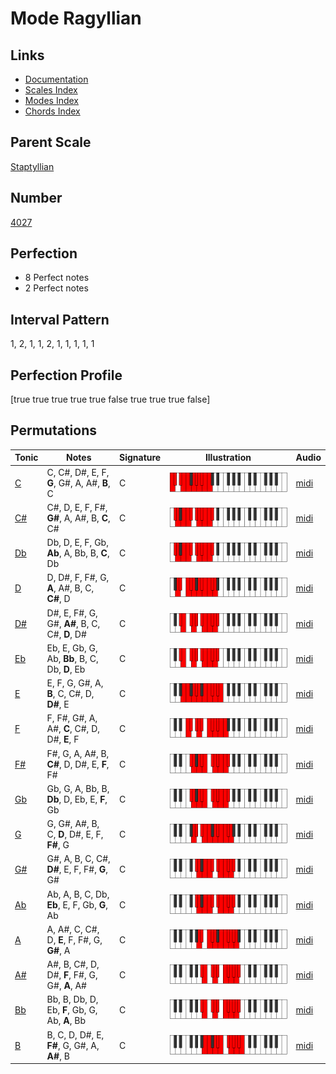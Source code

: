 # Mode Ragyllian

## Links

- [Documentation](index.md)
- [Scales Index](Scales.md)
- [Modes Index](Modes.md)
- [Chords Index](Chords.md)

## Parent Scale

[Staptyllian](ScaleStaptyllian.md)

## Number

[4027](https://ianring.com/musictheory/scales/4027)

## Perfection

- 8 Perfect notes
- 2 Perfect notes

## Interval Pattern

1, 2, 1, 1, 2, 1, 1, 1, 1, 1

## Perfection Profile

[true true true true true false true true true false]

## Permutations

| Tonic | Notes | Signature | Illustration | Audio |
|-------|-------|-----------|--------------|-------|
| [C](ModeCNaturalRagyllian.md) | C, C#, D#, E, F, **G**, G#, A, A#, **B**, C | C | ![CNaturalRagyllian](ModeCNaturalRagyllian.png) | [midi](https://github.com/edipermadi/music/blob/main/docs/ModeCNaturalRagyllian.mid?raw=true) |
| [C#](ModeCSharpRagyllian.md) | C#, D, E, F, F#, **G#**, A, A#, B, **C**, C# | C | ![CSharpRagyllian](ModeCSharpRagyllian.png) | [midi](https://github.com/edipermadi/music/blob/main/docs/ModeCSharpRagyllian.mid?raw=true) |
| [Db](ModeDFlatRagyllian.md) | Db, D, E, F, Gb, **Ab**, A, Bb, B, **C**, Db | C | ![DFlatRagyllian](ModeDFlatRagyllian.png) | [midi](https://github.com/edipermadi/music/blob/main/docs/ModeDFlatRagyllian.mid?raw=true) |
| [D](ModeDNaturalRagyllian.md) | D, D#, F, F#, G, **A**, A#, B, C, **C#**, D | C | ![DNaturalRagyllian](ModeDNaturalRagyllian.png) | [midi](https://github.com/edipermadi/music/blob/main/docs/ModeDNaturalRagyllian.mid?raw=true) |
| [D#](ModeDSharpRagyllian.md) | D#, E, F#, G, G#, **A#**, B, C, C#, **D**, D# | C | ![DSharpRagyllian](ModeDSharpRagyllian.png) | [midi](https://github.com/edipermadi/music/blob/main/docs/ModeDSharpRagyllian.mid?raw=true) |
| [Eb](ModeEFlatRagyllian.md) | Eb, E, Gb, G, Ab, **Bb**, B, C, Db, **D**, Eb | C | ![EFlatRagyllian](ModeEFlatRagyllian.png) | [midi](https://github.com/edipermadi/music/blob/main/docs/ModeEFlatRagyllian.mid?raw=true) |
| [E](ModeENaturalRagyllian.md) | E, F, G, G#, A, **B**, C, C#, D, **D#**, E | C | ![ENaturalRagyllian](ModeENaturalRagyllian.png) | [midi](https://github.com/edipermadi/music/blob/main/docs/ModeENaturalRagyllian.mid?raw=true) |
| [F](ModeFNaturalRagyllian.md) | F, F#, G#, A, A#, **C**, C#, D, D#, **E**, F | C | ![FNaturalRagyllian](ModeFNaturalRagyllian.png) | [midi](https://github.com/edipermadi/music/blob/main/docs/ModeFNaturalRagyllian.mid?raw=true) |
| [F#](ModeFSharpRagyllian.md) | F#, G, A, A#, B, **C#**, D, D#, E, **F**, F# | C | ![FSharpRagyllian](ModeFSharpRagyllian.png) | [midi](https://github.com/edipermadi/music/blob/main/docs/ModeFSharpRagyllian.mid?raw=true) |
| [Gb](ModeGFlatRagyllian.md) | Gb, G, A, Bb, B, **Db**, D, Eb, E, **F**, Gb | C | ![GFlatRagyllian](ModeGFlatRagyllian.png) | [midi](https://github.com/edipermadi/music/blob/main/docs/ModeGFlatRagyllian.mid?raw=true) |
| [G](ModeGNaturalRagyllian.md) | G, G#, A#, B, C, **D**, D#, E, F, **F#**, G | C | ![GNaturalRagyllian](ModeGNaturalRagyllian.png) | [midi](https://github.com/edipermadi/music/blob/main/docs/ModeGNaturalRagyllian.mid?raw=true) |
| [G#](ModeGSharpRagyllian.md) | G#, A, B, C, C#, **D#**, E, F, F#, **G**, G# | C | ![GSharpRagyllian](ModeGSharpRagyllian.png) | [midi](https://github.com/edipermadi/music/blob/main/docs/ModeGSharpRagyllian.mid?raw=true) |
| [Ab](ModeAFlatRagyllian.md) | Ab, A, B, C, Db, **Eb**, E, F, Gb, **G**, Ab | C | ![AFlatRagyllian](ModeAFlatRagyllian.png) | [midi](https://github.com/edipermadi/music/blob/main/docs/ModeAFlatRagyllian.mid?raw=true) |
| [A](ModeANaturalRagyllian.md) | A, A#, C, C#, D, **E**, F, F#, G, **G#**, A | C | ![ANaturalRagyllian](ModeANaturalRagyllian.png) | [midi](https://github.com/edipermadi/music/blob/main/docs/ModeANaturalRagyllian.mid?raw=true) |
| [A#](ModeASharpRagyllian.md) | A#, B, C#, D, D#, **F**, F#, G, G#, **A**, A# | C | ![ASharpRagyllian](ModeASharpRagyllian.png) | [midi](https://github.com/edipermadi/music/blob/main/docs/ModeASharpRagyllian.mid?raw=true) |
| [Bb](ModeBFlatRagyllian.md) | Bb, B, Db, D, Eb, **F**, Gb, G, Ab, **A**, Bb | C | ![BFlatRagyllian](ModeBFlatRagyllian.png) | [midi](https://github.com/edipermadi/music/blob/main/docs/ModeBFlatRagyllian.mid?raw=true) |
| [B](ModeBNaturalRagyllian.md) | B, C, D, D#, E, **F#**, G, G#, A, **A#**, B | C | ![BNaturalRagyllian](ModeBNaturalRagyllian.png) | [midi](https://github.com/edipermadi/music/blob/main/docs/ModeBNaturalRagyllian.mid?raw=true) |
